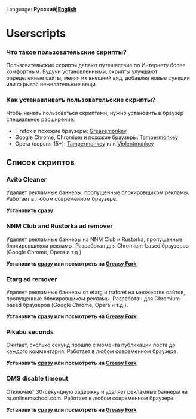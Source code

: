 Language: **Русский|[English](/README.md)**
# Userscripts

### Что такое пользовательские скрипты?

Пользовательские скрипты делают путешествие по Интернету более комфортным. Будучи установленными, скрипты улучшают определенные сайты,
меняя их внешний вид, добавляя новые функции или скрывая нежелательные вещи.

### Как устанавливать пользовательские скрипты?

Чтобы начать пользоваться скриптами, нужно установить в браузер специальное расширение.

* Firefox и похожие браузеры: [Greasemonkey](https://addons.mozilla.org/ru/firefox/addon/greasemonkey/)
* Google Chrome, Chromium и похожие браузеры: [Tampermonkey](https://chrome.google.com/webstore/detail/tampermonkey/dhdgffkkebhmkfjojejmpbldmpobfkfo)
* Opera (версия 15+): [Tampermonkey](https://addons.opera.com/ru/extensions/details/tampermonkey-beta/) или [Violentmonkey](https://addons.opera.com/ru/extensions/details/violent-monkey/)

## Список скриптов

### Avito Cleaner

Удаляет рекламные баннеры, пропущенные блокировщиком рекламы. Работает в любом современном браузере. 

**Установить [сразу](https://github.com/arabezar/tampermonkey_userscripts/raw/master/Avito%20Cleaner.user.js)**

### NNM Club and Rustorka ad remover

Удаляет рекламные баннеры на NNM Club и Rustorka, пропущенные блокировщиком рекламы. Разработан для Chromium-based браузеров
(Google Chrome, Opera и т.д.).

**Установить [сразу](https://github.com/arabezar/tampermonkey_userscripts/raw/master/NNM%20Club%20and%20Rustorka%20ad%20remover.user.js) или посмотреть на [Greasy Fork](https://greasyfork.org/ru/scripts/21174-nnm-club-and-rustorka-ad-remover)**

### Etarg ad remover

Удаляет рекламные баннеры от etarg и traforet на множестве сайтов, пропущенные блокировщиком рекламы. Разработан для Chromium-based
браузеров (Google Chrome, Opera и т.д.).

**Установить [сразу](https://github.com/arabezar/tampermonkey_userscripts/raw/master/Etarg%20ad%20remover.user.js) или посмотреть на [Greasy Fork](https://greasyfork.org/ru/scripts/21178-etarg-ad-remover)**

### Pikabu seconds

Считает, сколько секунд прошло с момента публикации поста до каждого комментария. Работает в любом современном браузере. 

**Установить [сразу](https://github.com/arabezar/tampermonkey_userscripts/raw/master/Pikabu%20seconds.user.js) или посмотреть на [Greasy Fork](https://greasyfork.org/en/scripts/26766-pikabu-seconds)**


### OMS disable timeout

Отключает 30-секундную задержку и удаляет рекламные баннеры на ru.onlinemschool.com. Работает в любом современном браузере.

**Установить [сразу](https://github.com/arabezar/tampermonkey_userscripts/raw/master/OMS%20disable%20timeout.user.js) или посмотреть на [Greasy Fork](https://greasyfork.org/ru/scripts/26767-oms-disable-timeout)**
